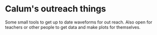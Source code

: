# Calum's outreach things

Some small tools to get up to date waveforms for out reach. Also open for
teachers or other people to get data and make plots for themselves.
